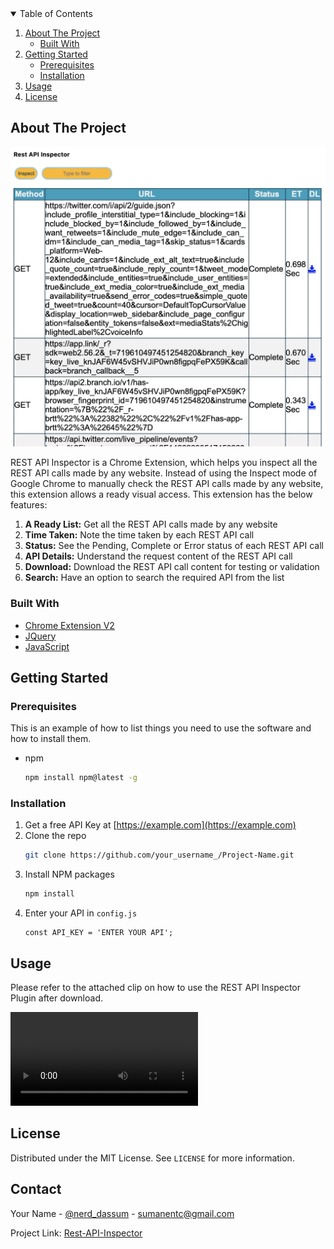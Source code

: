 <!-- TABLE OF CONTENTS -->
<details open="open">
  <summary>Table of Contents</summary>
  <ol>
    <li>
      <a href="#about-the-project">About The Project</a>
      <ul>
        <li><a href="#built-with">Built With</a></li>
      </ul>
    </li>
    <li>
      <a href="#getting-started">Getting Started</a>
      <ul>
        <li><a href="#prerequisites">Prerequisites</a></li>
        <li><a href="#installation">Installation</a></li>
      </ul>
    </li>
    <li><a href="#usage">Usage</a></li>
    <li><a href="#license">License</a></li>
  </ol>
</details>

<!-- ABOUT THE PROJECT -->

## About The Project

![Rest API Inspector](./assets/inspector.png)

REST API Inspector is a Chrome Extension, which helps you inspect all the REST API calls made by any website. Instead of using the Inspect mode of Google Chrome to manually check the REST API calls made by any website, this extension allows a ready visual access. This extension has the below features:

1. **A Ready List:** Get all the REST API calls made by any website
2. **Time Taken:** Note the time taken by each REST API call
3. **Status:** See the Pending, Complete or Error status of each REST API call
4. **API Details:** Understand the request content of the REST API call
5. **Download:** Download the REST API call content for testing or validation
6. **Search:** Have an option to search the required API from the list

### Built With

- [Chrome Extension V2](https://developer.chrome.com/docs/extensions/mv2/getstarted/)
- [JQuery](https://api.jquery.com/)
- [JavaScript](https://developer.mozilla.org/en-US/docs/Web/JavaScript)

<!-- GETTING STARTED -->

## Getting Started

### Prerequisites

This is an example of how to list things you need to use the software and how to install them.

- npm
  ```sh
  npm install npm@latest -g
  ```

### Installation

1. Get a free API Key at [https://example.com](https://example.com)
2. Clone the repo
   ```sh
   git clone https://github.com/your_username_/Project-Name.git
   ```
3. Install NPM packages
   ```sh
   npm install
   ```
4. Enter your API in `config.js`
   ```JS
   const API_KEY = 'ENTER YOUR API';
   ```

<!-- USAGE EXAMPLES -->

## Usage

Please refer to the attached clip on how to use the REST API Inspector Plugin after download.

![Rest API Inspector](./assets/inspector.mp4)

<!-- LICENSE -->

## License

Distributed under the MIT License. See `LICENSE` for more information.

<!-- CONTACT -->

## Contact

Your Name - [@nerd_dassum](https://twitter.com/nerd_dassum) - sumanentc@gmail.com

Project Link: [Rest-API-Inspector](https://github.com/sumanentc/Rest-API-Inspector)

<!-- MARKDOWN LINKS & IMAGES -->
<!-- https://www.markdownguide.org/basic-syntax/#reference-style-links -->

[contributors-shield]: https://img.shields.io/github/contributors/othneildrew/Best-README-Template.svg?style=for-the-badge
[contributors-url]: https://github.com/othneildrew/Best-README-Template/graphs/contributors
[forks-shield]: https://img.shields.io/github/forks/othneildrew/Best-README-Template.svg?style=for-the-badge
[forks-url]: https://github.com/othneildrew/Best-README-Template/network/members
[stars-shield]: https://img.shields.io/github/stars/othneildrew/Best-README-Template.svg?style=for-the-badge
[stars-url]: https://github.com/othneildrew/Best-README-Template/stargazers
[issues-shield]: https://img.shields.io/github/issues/othneildrew/Best-README-Template.svg?style=for-the-badge
[issues-url]: https://github.com/othneildrew/Best-README-Template/issues
[license-shield]: https://img.shields.io/github/license/othneildrew/Best-README-Template.svg?style=for-the-badge
[license-url]: https://github.com/othneildrew/Best-README-Template/blob/master/LICENSE.txt
[linkedin-shield]: https://img.shields.io/badge/-LinkedIn-black.svg?style=for-the-badge&logo=linkedin&colorB=555
[linkedin-url]: https://linkedin.com/in/othneildrew
[product-screenshot]: images/screenshot.png
